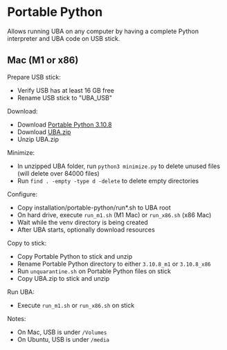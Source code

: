 # Portable Python

Allows running UBA on any computer by having a complete Python interpreter and UBA code on USB stick.

## Mac (M1 or x86)

Prepare USB stick:
* Verify USB has at least 16 GB free
* Rename USB stick to "UBA_USB"

Download:
* Download [Portable Python 3.10.8](https://drive.google.com/drive/folders/12nyYAvh33ImFnU0_E1Nmv7RhQsOgMFYl)
* Download [UBA.zip](https://github.com/eliranwong/UniqueBible/archive/refs/heads/main.zip)
* Unzip UBA.zip

Minimize:
* In unzipped UBA folder, run `python3 minimize.py` to delete unused files (will delete over 84000 files)
* Run `find . -empty -type d -delete` to delete empty directories

Configure:
* Copy installation/portable-python/run*.sh to UBA root
* On hard drive, execute `run_m1.sh` (M1 Mac) or `run_x86.sh` (x86 Mac) 
* Wait while the venv directory is being created
* After UBA starts, optionally download resources

Copy to stick:
* Copy Portable Python to stick and unzip
* Rename Portable Python directory to either `3.10.8_m1` or `3.10.8_x86`
* Run `unquarantine.sh` on Portable Python files on stick
* Copy UBA.zip to stick and unzip

Run UBA:
* Execute `run_m1.sh` or `run_x86.sh` on stick

Notes:
* On Mac, USB is under `/Volumes`
* On Ubuntu, USB is under `/media`
